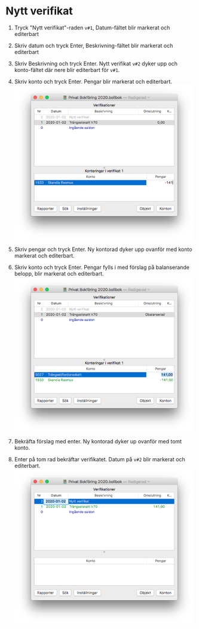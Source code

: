 Nytt verifikat
==============

1. Tryck "Nytt verifikat"-raden `v#1`, Datum-fältet blir markerat och editerbart

2. Skriv datum och tryck Enter, Beskrivning-fältet blir markerat och editerbart

3. Skriv Beskrivning och tryck Enter. Nytt verifikat `v#2` dyker upp och konto-fältet där nere blir editerbart för `v#1`.

4. Skriv konto och tryck Enter. Pengar blir markerat och editerbart.
   ![](bollbok-nytt-verifikat-4.png)

5. Skriv pengar och tryck Enter. Ny kontorad dyker upp ovanför med konto markerat och editerbart.

6. Skriv konto och tryck Enter. Pengar fylls i med förslag på balanserande belopp, blir markerat och editerbart.
   ![](bollbok-nytt-verifikat-6.png)

7. Bekräfta förslag med enter. Ny kontorad dyker up ovanför med tomt konto.

8. Enter på tom rad bekräftar verifikatet. Datum på `v#2` blir markerat och editerbart.
   ![](bollbok-nytt-verifikat-8.png)
